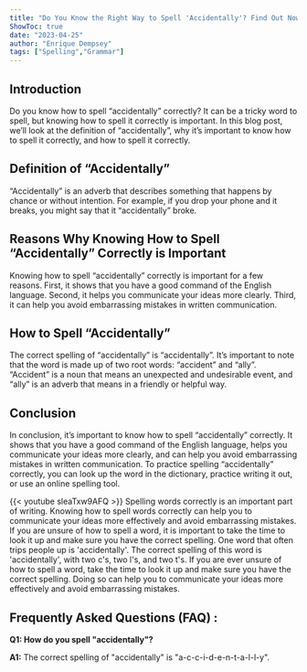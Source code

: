 ```yaml
---
title: "Do You Know the Right Way to Spell 'Accidentally'? Find Out Now!"
ShowToc: true 
date: "2023-04-25"
author: "Enrique Dempsey" 
tags: ["Spelling","Grammar"]
---
```

## Introduction
Do you know how to spell “accidentally” correctly? It can be a tricky word to spell, but knowing how to spell it correctly is important. In this blog post, we’ll look at the definition of “accidentally”, why it’s important to know how to spell it correctly, and how to spell it correctly. 

## Definition of “Accidentally”
“Accidentally” is an adverb that describes something that happens by chance or without intention. For example, if you drop your phone and it breaks, you might say that it “accidentally” broke. 

## Reasons Why Knowing How to Spell “Accidentally” Correctly is Important
Knowing how to spell “accidentally” correctly is important for a few reasons. First, it shows that you have a good command of the English language. Second, it helps you communicate your ideas more clearly. Third, it can help you avoid embarrassing mistakes in written communication. 

## How to Spell “Accidentally”
The correct spelling of “accidentally” is “accidentally”. It’s important to note that the word is made up of two root words: “accident” and “ally”. “Accident” is a noun that means an unexpected and undesirable event, and “ally” is an adverb that means in a friendly or helpful way. 

## Conclusion
In conclusion, it’s important to know how to spell “accidentally” correctly. It shows that you have a good command of the English language, helps you communicate your ideas more clearly, and can help you avoid embarrassing mistakes in written communication. To practice spelling “accidentally” correctly, you can look up the word in the dictionary, practice writing it out, or use an online spelling tool.

{{< youtube sleaTxw9AFQ >}} 
Spelling words correctly is an important part of writing. Knowing how to spell words correctly can help you to communicate your ideas more effectively and avoid embarrassing mistakes. If you are unsure of how to spell a word, it is important to take the time to look it up and make sure you have the correct spelling. One word that often trips people up is 'accidentally'. The correct spelling of this word is 'accidentally', with two c's, two l's, and two t's. If you are ever unsure of how to spell a word, take the time to look it up and make sure you have the correct spelling. Doing so can help you to communicate your ideas more effectively and avoid embarrassing mistakes.

## Frequently Asked Questions (FAQ) :
**Q1: How do you spell "accidentally"?**

**A1:** The correct spelling of "accidentally" is "a-c-c-i-d-e-n-t-a-l-l-y".





